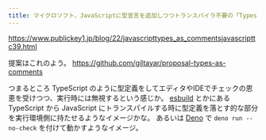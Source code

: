 ```yaml
---
title: マイクロソフト、JavaScriptに型宣言を追加しつつトランスパイラ不要の「Types as Comments」をJavaScript仕様策定会議のTC39に提案へ － Publickey
---
```


https://www.publickey1.jp/blog/22/javascripttypes_as_commentsjavascripttc39.html

提案はこれのよう。
https://github.com/giltayar/proposal-types-as-comments

つまるところ TypeScript のように型定義をしてエディタやIDEでチェックの恩恵を受けつつ、実行時には無視するという感じか。
[esbuild](https://esbuild.github.io/) とかにある TypeScript から JavaScript にトランスパイルする時に型定義を落とす的な部分を実行環境側に持たせるようなイメージかな。
あるいは [Deno](https://deno.land/) で `deno run --no-check` を付けて動かすようなイメージ。
